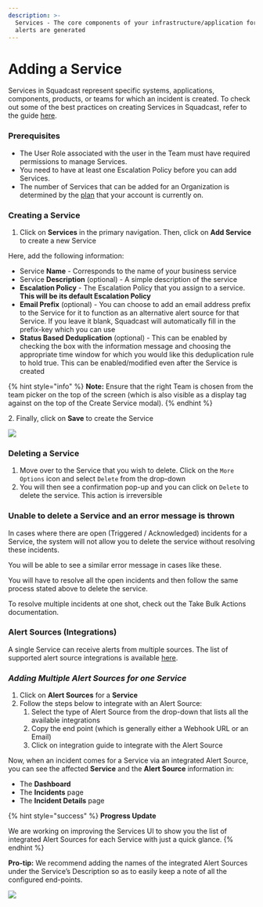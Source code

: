 ```yaml
---
description: >-
  Services - The core components of your infrastructure/application for which
  alerts are generated
---
```


# Adding a Service

Services in Squadcast represent specific systems, applications, components, products, or teams for which an incident is created. To check out some of the best practices on creating Services in Squadcast, refer to the guide [here](https://www.squadcast.com/blog/how-to-configure-services-in-squadcast-best-practices-to-reduce-mttr).

### Prerequisites <a href="#prerequisites" id="prerequisites"></a>

* The User Role associated with the user in the Team must have required permissions to manage Services.
* You need to have at least one Escalation Policy before you can add Services.
* The number of Services that can be added for an Organization is determined by the [plan](https://squadcast.com/pricing) that your account is currently on.

### Creating a Service <a href="#creating-a-service" id="creating-a-service"></a>

1. Click on **Services** in the primary navigation. Then, click on **Add Service** to create a new Service

Here, add the following information:

* Service **Name** - Corresponds to the name of your business service
* Service **Description** (optional) - A simple description of the service
* **Escalation Policy** - The Escalation Policy that you assign to a service. **This will be its default Escalation Policy**
* **Email Prefix** (optional) - You can choose to add an email address prefix to the Service for it to function as an alternative alert source for that Service. If you leave it blank, Squadcast will automatically fill in the prefix-key which you can use
* **Status Based Deduplication** (optional) - This can be enabled by checking the box with the information message and choosing the appropriate time window for which you would like this deduplication rule to hold true. This can be enabled/modified even after the Service is created

{% hint style="info" %}
**Note:** Ensure that the right Team is chosen from the team picker on the top of the screen (which is also visible as a display tag against on the top of the Create Service modal).
{% endhint %}

2\. Finally, click on **Save** to create the Service

![](../.gitbook/assets/adding\_a\_service\_1.png)

### Deleting a Service <a href="#deleting-a-service" id="deleting-a-service"></a>

1. Move over to the Service that you wish to delete. Click on the `More Options` icon and select `Delete` from the drop-down
2. You will then see a confirmation pop-up and you can click on `Delete` to delete the service. This action is irreversible

### **Unable to delete a Service and an error message is thrown**

In cases where there are open (Triggered / Acknowledged) incidents for a Service, the system will not allow you to delete the service without resolving these incidents.

You will be able to see a similar error message in cases like these.

You will have to resolve all the open incidents and then follow the same process stated above to delete the service.

To resolve multiple incidents at one shot, check out the Take Bulk Actions documentation.

### Alert Sources (Integrations) <a href="#alert-sources-integrations" id="alert-sources-integrations"></a>

A single Service can receive alerts from multiple sources. The list of supported alert source integrations is available [here](https://www.squadcast.com/integrations).

### _**Adding Multiple Alert Sources for one Service**_

1. Click on **Alert Sources** for a **Service**
2. Follow the steps below to integrate with an Alert Source:
   1. Select the type of Alert Source from the drop-down that lists all the available integrations
   2. Copy the end point (which is generally either a Webhook URL or an Email)
   3. Click on integration guide to integrate with the Alert Source

Now, when an incident comes for a Service via an integrated Alert Source, you can see the affected **Service** and the **Alert Source** information in:

* The **Dashboard**
* The **Incidents** page
* The **Incident Details** page

{% hint style="success" %}
**Progress Update**

We are working on improving the Services UI to show you the list of integrated Alert Sources for each Service with just a quick glance.
{% endhint %}

**Pro-tip:** We recommend adding the names of the integrated Alert Sources under the Service’s Description so as to easily keep a note of all the configured end-points.

![](../.gitbook/assets/adding\_a\_service\_10.png)
